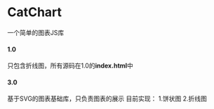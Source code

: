 # CatChart
一个简单的图表JS库

#### 1.0
只包含折线图，所有源码在1.0的**index.html**中
#### 3.0
基于SVG的图表基础库，只负责图表的展示
目前实现：
1.饼状图
2.折线图
